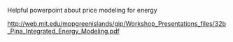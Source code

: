 Helpful powerpoint about price modeling for energy

http://web.mit.edu/mppgreenislands/gip/Workshop_Presentations_files/32b_Pina_Integrated_Energy_Modeling.pdf
